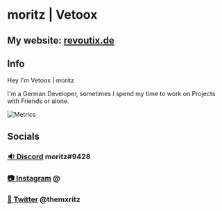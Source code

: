 # moritz | Vetoox
## My website: [revoutix.de](https://revoutix) 
## Info
Hey I'm Vetoox | moritz

I'm a German Developer, sometimes I spend my time to work on Projects with Friends or alone.

![Metrics](https://metrics.lecoq.io/themxritz?template=classic&languages=1&introduction=1&repositories=1&activity=1&repositories=100&repositories.batch=100&repositories.forks=false&repositories.affiliations=owner&languages.limit=8&languages.threshold=0%25&languages.colors=github&languages.sections=most-used&languages.indepth=false&languages.analysis.timeout=15&languages.categories=markup%2C%20programming&languages.recent.categories=markup%2C%20programming&languages.recent.load=300&languages.recent.days=14&activity.limit=5&activity.load=300&activity.days=14&activity.visibility=all&activity.timestamps=false&activity.filter=all&introduction.title=true&config.timezone=Europe%2FBerlin)
	
## Socials
### [🔉 Discord](https://discord.com/users/787243566921547776) moritz#9428
### [📷 Instagram](https://www.instagram.com/bysqizy) @ 
### [🦤 Twitter](https://twitter.com/VetooxDE) @themxritz

